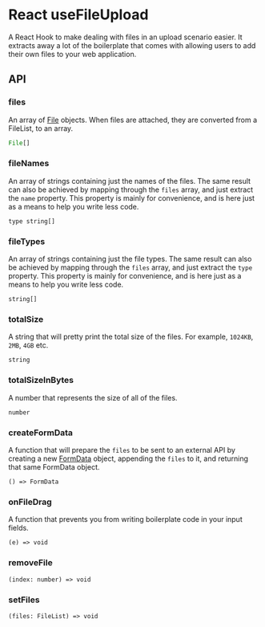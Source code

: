 # React useFileUpload

A React Hook to make dealing with files in an upload scenario easier. It extracts away a lot of the boilerplate that comes with allowing users to add their own files to your web application.

## API

### files

An array of [File](https://developer.mozilla.org/en-US/docs/Web/API/File) objects. When files are attached, they are converted from a FileList, to an array.

```ts
File[]
```

### fileNames

An array of strings containing just the names of the files. The same result can also be achieved by mapping through the `files` array, and just extract the `name` property. This property is mainly for convenience, and is here just as a means to help you write less code.

```
type string[]
```

### fileTypes

An array of strings containing just the file types. The same result can also be achieved by mapping through the `files` array, and just extract the `type` property. This property is mainly for convenience, and is here just as a means to help you write less code.

```
string[]
```

### totalSize

A string that will pretty print the total size of the files. For example, `1024KB`, `2MB`, `4GB` etc.

```
string
```

### totalSizeInBytes

A number that represents the size of all of the files.

```
number
```

### createFormData

A function that will prepare the `files` to be sent to an external API by creating a new [FormData](https://developer.mozilla.org/en-US/docs/Web/API/FormData) object, appending the `files` to it, and returning that same FormData object.

```
() => FormData
```

### onFileDrag

A function that prevents you from writing boilerplate code in your input fields.

```
(e) => void
```

### removeFile

```
(index: number) => void
```

### setFiles

```
(files: FileList) => void
```
